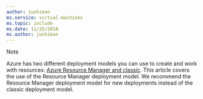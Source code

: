 ```yaml
---
author: jushiman
ms.service: virtual-machines
ms.topic: include
ms.date: 11/25/2018
ms.author: jushiman
---
```

> [!NOTE]
> Azure has two different deployment models you can use to create and work with resources: [Azure Resource Manager and classic](/azure/azure-resource-manager/management/deployment-models). This article covers the use of the Resource Manager deployment model. We recommend the Resource Manager deployment model for new deployments instead of the classic deployment model.
